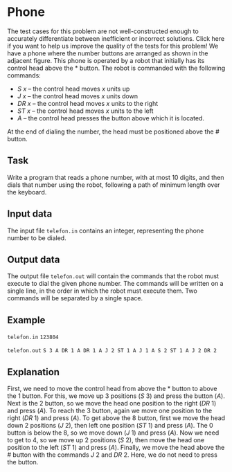 # Phone

The test cases for this problem are not well-constructed enough to accurately differentiate between inefficient or incorrect solutions. Click here if you want to help us improve the quality of the tests for this problem! We have a phone where the number buttons are arranged as shown in the adjacent figure. This phone is operated by a robot that initially has its control head above the $*$ button. The robot is commanded with the following commands:

- $S\  x$ – the control head moves $x$ units up
- $J\  x$ – the control head moves $x$ units down
- $DR\  x$ – the control head moves $x$ units to the right
- $ST\  x$ – the control head moves $x$ units to the left
- $A$ – the control head presses the button above which it is located.

At the end of dialing the number, the head must be positioned above the $\#$ button.

## Task

Write a program that reads a phone number, with at most $10$ digits, and then dials that number using the robot, following a path of minimum length over the keyboard.

## Input data

The input file `telefon.in` contains an integer, representing the phone number to be dialed.

## Output data

The output file `telefon.out` will contain the commands that the robot must execute to dial the given phone number. The commands will be written on a single line, in the order in which the robot must execute them. Two commands will be separated by a single space.

## Example

`telefon.in` 
`123804`

`telefon.out` 
`S 3 A DR 1 A DR 1 A J 2 ST 1 A J 1 A S 2 ST 1 A J 2 DR 2`

## Explanation

First, we need to move the control head from above the $*$ button to above the $1$ button. For this, we move up $3$ positions $(S\  3)$ and press the button $(A)$. Next is the $2$ button, so we move the head one position to the right $(DR\  1)$ and press $(A)$. To reach the $3$ button, again we move one position to the right $(DR\  1)$ and press $(A)$. To get above the $8$ button, first we move the head down $2$ positions $(J\  2)$, then left one position $(ST\  1)$ and press $(A)$. The $0$ button is below the $8$, so we move down $(J\  1)$ and press $(A)$. Now we need to get to $4$, so we move up $2$ positions $(S\  2)$, then move the head one position to the left $(ST\  1)$ and press $(A)$. Finally, we move the head above the $\#$ button with the commands $J\  2$ and $DR\  2$. Here, we do not need to press the button.